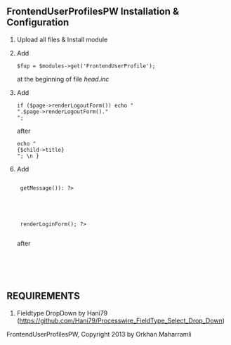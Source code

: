 FrontendUserProfilesPW Installation & Configuration
---------------------------------------------------------------------------
1. Upload all files & Install module
2. Add 

	<pre><code>$fup = $modules->get('FrontendUserProfile');</code></pre>
	at the beginning of file *head.inc*
3. Add 
	
	<pre><code>if ($page->renderLogoutForm()) echo "<li>".$page->renderLogoutForm()."</li>";</code></pre>
	after 

	<pre><code>echo "<li><a$class href='{$child->url}'>{$child->title}</a></li>"; \n }</code></pre>
4. Add 
	<pre><code>
	<?php if ($message = $page->getMessage()): ?>
    	<p style="color:<?php echo $message['type'] ?>;"><?php echo $message['content']; ?></p>
    <?php endif; ?>
	
	<?php echo $page->renderLoginForm(); ?>
	</code></pre>
	after
	
	<pre><code>
	<div id="bodycopy">
	</code></pre>


REQUIREMENTS
---------------------------------------------------------------------------
1. Fieldtype DropDown by Hani79 (https://github.com/Hani79/Processwire_FieldType_Select_Drop_Down)

FrontendUserProfilesPW, Copyright 2013 by Orkhan Maharramli